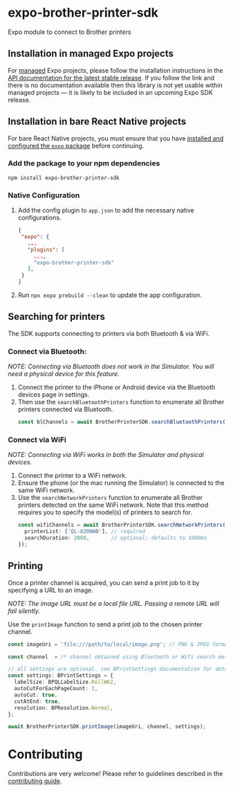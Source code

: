 # expo-brother-printer-sdk

Expo module to connect to Brother printers

<!-- # API documentation

- [Documentation for the main branch](https://github.com/expo/expo/blob/main/docs/pages/versions/unversioned/sdk/brother-printer-sdk.md)
- [Documentation for the latest stable release](https://docs.expo.dev/versions/latest/sdk/brother-printer-sdk/)
 -->

## Installation in managed Expo projects

For [managed](https://docs.expo.dev/archive/managed-vs-bare/) Expo projects, please follow the installation instructions in the [API documentation for the latest stable release](#api-documentation). If you follow the link and there is no documentation available then this library is not yet usable within managed projects &mdash; it is likely to be included in an upcoming Expo SDK release.

## Installation in bare React Native projects

For bare React Native projects, you must ensure that you have [installed and configured the `expo` package](https://docs.expo.dev/bare/installing-expo-modules/) before continuing.

### Add the package to your npm dependencies

```
npm install expo-brother-printer-sdk
```

### Native Configuration

1. Add the config plugin to `app.json` to add the necessary native configurations.
   ```json
   {
    "expo": {
      ...
      "plugins": [
        ...,
        "expo-brother-printer-sdk"
      ],
    }
   }
   ```
2. Run `npx expo prebuild --clean` to update the app configuration.

## Searching for printers

The SDK supports connecting to printers via both Bluetooth & via WiFi.

### Connect via Bluetooth:

_NOTE: Connecting via Bluetooth does not work in the Simulator. You will need a physical device for this feature._

1. Connect the printer to the iPhone or Android device via the Bluetooth devices page in settings.
2. Then use the `searchBluetoothPrinters` function to enumerate all Brother printers connected via Bluetooth.
   ```ts
   const blChannels = await BrotherPrinterSDK.searchBluetoothPrinters();
   ```

### Connect via WiFi

_NOTE: Connecting via WiFi works in both the Simulator and physical devices._

1. Connect the printer to a WiFi network.
2. Ensure the phone (or the mac running the Simulator) is connected to the same WiFi network.
3. Use the `searchNetworkPrinters` function to enumerate all Brother printers detected on the same WiFi network.
   Note that this method requires you to specify the model(s) of printers to search for.
   ```ts
   const wifiChannels = await BrotherPrinterSDK.searchNetworkPrinters({
     printerList: ['QL-820NWB'], // required
     searchDuration: 2000,       // optional; defaults to 1000ms
   });
   ```

## Printing

Once a printer channel is acquired, you can send a print job to it by specifying a URL to an image.

_NOTE: The image URL must be a local file URL. Passing a remote URL will fail silently._

Use the `printImage` function to send a print job to the chosen printer channel.

```ts
const imageUri = 'file:///path/to/local/image.png'; // PNG & JPEG formats are supported

const channel  = /* channel obtained using Bluetooth or Wifi search methods above. */

// all settings are optional. see BPrintSettings documentation for details
const settings: BPrintSettings = {
  labelSize: BPQLLabelSize.RollW62,
  autoCutForEachPageCount: 1,
  autoCut: true,
  cutAtEnd: true,
  resolution: BPResolution.Normal,
};

await BrotherPrinterSDK.printImage(imageUri, channel, settings);
```

# Contributing

Contributions are very welcome! Please refer to guidelines described in the [contributing guide]( https://github.com/expo/expo#contributing).
